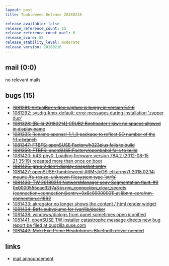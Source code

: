 ```yaml
---
layout: post
title: Tumbleweed Release 20180216

release_available: false
release_reference_count: 15
release_reference_count_mail: 0
release_score: 88
release_stability_level: moderate
release_version: 20180216
---
```


## mail (0:0)

no relevant mails

## bugs (15)

<!--more-->

- ~~[1081281: VirtualBox video capture is buggy in version 5.2.6](https://bugzilla.opensuse.org/show_bug.cgi?id=1081281)~~
- [1081292: sysdig-kmp-default: error messages during installation 'zypper dup'](https://bugzilla.opensuse.org/show_bug.cgi?id=1081292)
- ~~[1081328: \[Build 20180214\] GRUB2 Bootloader / kiwi: no spaces allowed in display name](https://bugzilla.opensuse.org/show_bug.cgi?id=1081328)~~
- ~~[1081335: Rename openssl-1_1_0 package to reflect SO number of the 1.1.x branch](https://bugzilla.opensuse.org/show_bug.cgi?id=1081335)~~
- ~~[1081347: FTBFS: openSUSE:Factory/h323plus fails to build](https://bugzilla.opensuse.org/show_bug.cgi?id=1081347)~~
- ~~[1081350: FTBFS: openSUSE:Factory/openbabel fails to build](https://bugzilla.opensuse.org/show_bug.cgi?id=1081350)~~
- [1081420: b43-phy0: Loading firmware version 784.2 (2012-08-15 21:35:19) repeated more than once on boot](https://bugzilla.opensuse.org/show_bug.cgi?id=1081420)
- ~~[1081425: grub 2 don't display snapshot entry](https://bugzilla.opensuse.org/show_bug.cgi?id=1081425)~~
- ~~[1081427: openSUSE-Tumbleweed-ARM-JeOS-efi.armv7l-2018.02.14: mount: /fs-resize: unknown filesystem type 'btrfs'](https://bugzilla.opensuse.org/show_bug.cgi?id=1081427)~~
- ~~[1081430: TW 20180214 NetworkManager segv Segmentation fault. #0  0x0000555cae32f7a3 in nm_connection_clear_secrets (connection=connection@entry=0x6c00000001) at libnm-core/nm-connection.c:1662](https://bugzilla.opensuse.org/show_bug.cgi?id=1081430)~~
- [1081433: akregator no longer shows the content / html render widget](https://bugzilla.opensuse.org/show_bug.cgi?id=1081433)
- ~~[1081434: Btrfs subvolume for /var/lib/docker](https://bugzilla.opensuse.org/show_bug.cgi?id=1081434)~~
- [1081438: windows/dialogs from panel sometimes open iconified](https://bugzilla.opensuse.org/show_bug.cgi?id=1081438)
- [1081441: openSUSE TW installer catastrophe message directs new bug report be filed at bugzilla.suse.com](https://bugzilla.opensuse.org/show_bug.cgi?id=1081441)
- ~~[1081442: Moki Exo Prime Headphones Bluetooth driver needed](https://bugzilla.opensuse.org/show_bug.cgi?id=1081442)~~



## links

- [mail announcement](https://lists.opensuse.org/opensuse-factory/2018-02/msg00662.html)
